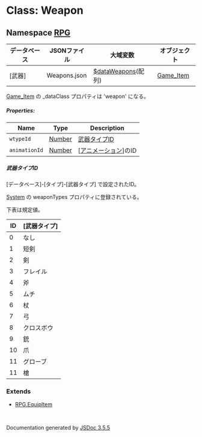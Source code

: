 # Class: Weapon

## Namespace [RPG](RPG.md)

| データベース| JSONファイル | 大域変数 | オブジェクト |
| --- | --- | --- | --- |
| [武器] | Weapons.json | [$dataWeapons](global.md#dataweapons-arrayrpgweapon)(配列) | [Game_Item](Game_Item.md) |

[Game_Item](Game_Item.md) の _dataClass プロパティは 'weapon' になる。

##### Properties:

| Name | Type | Description |
| --- | --- | --- |
| `wtypeId` | [Number](Number.md) | [武器タイプID](RPG.Weapon#武器タイプid) |
| `animationId` | [Number](Number.md) | [[アニメーション](RPG.Animation.md)]のID |


##### 武器タイプID

[データベース]-[タイプ]-[武器タイプ] で設定されたID。

 [System](RPG.System.md) の weaponTypes プロパティに登録されている。
 
 下表は規定値。

| ID | [武器タイプ] |
| --- | --- |
| 0 | なし |
| 1 | 短剣 |
| 2 | 剣 |
| 3 | フレイル |
| 4 | 斧 |
| 5 | ムチ |
| 6 | 杖 |
| 7 | 弓 |
| 8 | クロスボウ |
| 9 | 銃 |
| 10 | 爪 |
| 11 | グローブ |
| 11 | 槍 |


### Extends

* [RPG.EquipItem](RPG.EquipItem.md)

 <br>

  Documentation generated by [JSDoc 3.5.5](https://github.com/jsdoc3/jsdoc)
